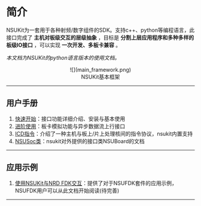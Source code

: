# 简介

<div style="position: fixed; top: 90%; left: 90%">
<a href="#目录" style="text-decoration: none; display: none">返回目录</a>
</div>

NSUKit为一套用于各种射频/数字组件的SDK。支持c++、python等编程语言，此接口完成了 **主机对板级交互的层级抽象** ，目标是 **分割上层应用程序和多种多样的板级IO接口** ，可以实现 **一次开发、多板卡兼容** 。

_本文档为NSUKit的python语言版本的使用文档。_

<center>![](main_framework.png)</center>
<center>NSUKit基本框架</center>

---
## 用户手册
1. [快速开始](02_Quickstart.md)：接口功能详细介绍、安装与基本使用
2. [进阶使用](03_Professional.md)：板卡模拟功能与异步数据流上行接口
3. [ICD指令](04_ICDScheme.md)：介绍了一种主机与板上/片上处理核间的指令协议，nsukit内置支持
4. [NSUSoc类](#nsukit.base_kit.NSUSoc)：nsukit对外提供的接口类NSUBoard的文档

---
## 应用示例
1. [使用NSUKit与NRD FDK交互](app/nrd_fdk.md)：提供了对于NSUFDK套件的应用示例，NSUFDK用户可以从此文档开始阅读(待完善)

---
